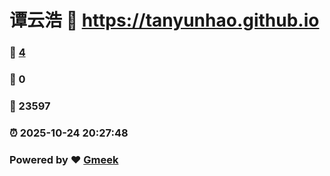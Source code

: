# 谭云浩 :link: https://tanyunhao.github.io 
### :page_facing_up: [4](https://tanyunhao.github.io/tag.html) 
### :speech_balloon: 0 
### :hibiscus: 23597 
### :alarm_clock: 2025-10-24 20:27:48 
### Powered by :heart: [Gmeek](https://github.com/Meekdai/Gmeek)
